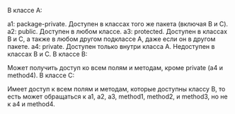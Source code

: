 В классе A:

a1: package-private. Доступен в классах того же пакета (включая B и C).
a2: public. Доступен в любом классе.
a3: protected. Доступен в классах B и C, а также в любом другом подклассе A, даже если он в другом пакете.
a4: private. Доступен только внутри класса A. Недоступен в классах B и C.
В классе B:

Может получить доступ ко всем полям и методам, кроме private (a4 и method4).
В классе C:

Имеет доступ к всем полям и методам, которые доступны классу B, то есть может обращаться к a1, a2, a3, method1, method2, и method3, но не к a4 и method4.